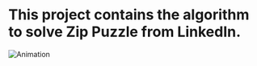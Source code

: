 # This project contains the algorithm to solve Zip Puzzle from LinkedIn. 
![Animation](https://github.com/user-attachments/assets/c08e51db-6eee-4bab-862a-1550425b9b9c)
